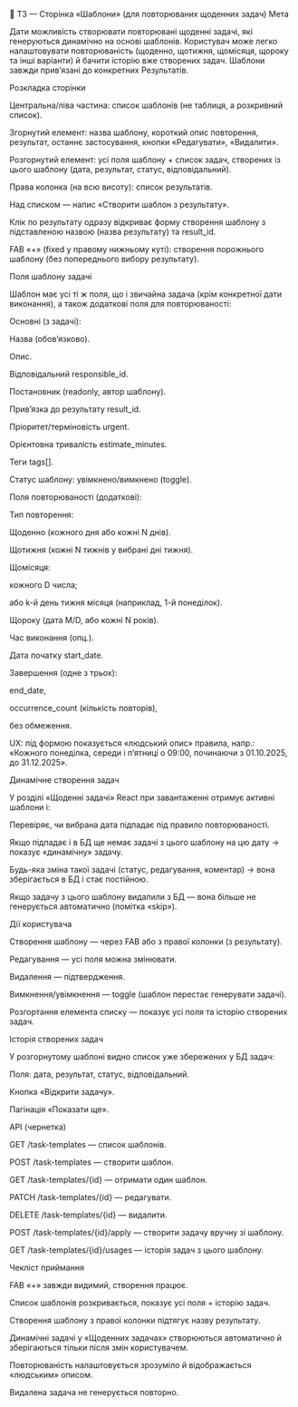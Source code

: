 📄 ТЗ — Сторінка «Шаблони» (для повторюваних щоденних задач)
Мета

Дати можливість створювати повторювані щоденні задачі, які генеруються динамічно на основі шаблонів.
Користувач може легко налаштовувати повторюваність (щоденно, щотижня, щомісяця, щороку та інші варіанти) й бачити історію вже створених задач.
Шаблони завжди прив’язані до конкретних Результатів.

Розкладка сторінки

Центральна/ліва частина: список шаблонів (не таблиця, а розкривний список).

Згорнутий елемент: назва шаблону, короткий опис повторення, результат, останнє застосування, кнопки «Редагувати», «Видалити».

Розгорнутий елемент: усі поля шаблону + список задач, створених із цього шаблону (дата, результат, статус, відповідальний).

Права колонка (на всю висоту): список результатів.

Над списком — напис «Створити шаблон з результату».

Клік по результату одразу відкриває форму створення шаблону з підставленою назвою (назва результату) та result_id.

FAB «+» (fixed у правому нижньому куті): створення порожнього шаблону (без попереднього вибору результату).

Поля шаблону задачі

Шаблон має усі ті ж поля, що і звичайна задача (крім конкретної дати виконання), а також додаткові поля для повторюваності:

Основні (з задачі):

Назва (обов’язково).

Опис.

Відповідальний responsible_id.

Постановник (readonly, автор шаблону).

Прив’язка до результату result_id.

Пріоритет/терміновість urgent.

Орієнтовна тривалість estimate_minutes.

Теги tags[].

Статус шаблону: увімкнено/вимкнено (toggle).

Поля повторюваності (додаткові):

Тип повторення:

Щоденно (кожного дня або кожні N днів).

Щотижня (кожні N тижнів у вибрані дні тижня).

Щомісяця:

кожного D числа;

або k-й день тижня місяця (наприклад, 1-й понеділок).

Щороку (дата M/D, або кожні N років).

Час виконання (опц.).

Дата початку start_date.

Завершення (одне з трьох):

end_date,

occurrence_count (кількість повторів),

без обмеження.

UX: під формою показується «людський опис» правила, напр.:
«Кожного понеділка, середи і п’ятниці о 09:00, починаючи з 01.10.2025, до 31.12.2025».

Динамічне створення задач

У розділі «Щоденні задачі» React при завантаженні отримує активні шаблони і:

Перевіряє, чи вибрана дата підпадає під правило повторюваності.

Якщо підпадає і в БД ще немає задачі з цього шаблону на цю дату → показує «динамічну» задачу.

Будь-яка зміна такої задачі (статус, редагування, коментар) → вона зберігається в БД і стає постійною.

Якщо задачу з цього шаблону видалили з БД — вона більше не генерується автоматично (помітка «skip»).

Дії користувача

Створення шаблону — через FAB або з правої колонки (з результату).

Редагування — усі поля можна змінювати.

Видалення — підтвердження.

Вимкнення/увімкнення — toggle (шаблон перестає генерувати задачі).

Розгортання елемента списку — показує усі поля та історію створених задач.

Історія створених задач

У розгорнутому шаблоні видно список уже збережених у БД задач:

Поля: дата, результат, статус, відповідальний.

Кнопка «Відкрити задачу».

Пагінація «Показати ще».

API (чернетка)

GET /task-templates — список шаблонів.

POST /task-templates — створити шаблон.

GET /task-templates/{id} — отримати один шаблон.

PATCH /task-templates/{id} — редагувати.

DELETE /task-templates/{id} — видалити.

POST /task-templates/{id}/apply — створити задачу вручну зі шаблону.

GET /task-templates/{id}/usages — історія задач з цього шаблону.

Чекліст приймання

FAB «+» завжди видимий, створення працює.

Список шаблонів розкривається, показує усі поля + історію задач.

Створення шаблону з правої колонки підтягує назву результату.

Динамічні задачі у «Щоденних задачах» створюються автоматично й зберігаються тільки після змін користувачем.

Повторюваність налаштовується зрозуміло й відображається «людським» описом.

Видалена задача не генерується повторно.
